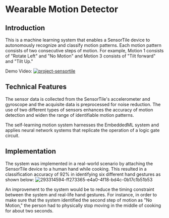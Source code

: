 # Wearable Motion Detector 

## Introduction
This is a machine learning system that enables a SensorTile device to autonomously recognize and classify motion patterns. Each motion pattern consists of two consecutive steps of motion. For example, Motion 1 consists of "Rotate Left" and "No Motion" and Motion 3 consists of "Tilt forward" and "Tilt Up." 

Demo Video:
[![project-sensortile](https://img.youtube.com/vi/_NSTlCq1Ijw/0.jpg)](https://www.youtube.com/watch?v=_NSTlCq1Ijw)

## Technical Features
The sensor data is collected from the SensorTile's accelerometer and gyroscope and the acquisite data is preprocessed for noise reduction. The use of two different types of sensors enhances the accuracy of motion detection and widen the range of identifiable motion patterns.

The self-learning motion system harnesses the EmbeddedML system and applies neural network systems that replicate the operation of a logic gate circuit. 

## Implementation
The system was implemented in a real-world scenario by attaching the SensorTile device to a human hand while cooking. This resulted in a classification accuracy of 92% in identifying six different hand gestures as shown below:
![293314594-ff273365-e4a0-4f18-bd4c-0b17c1b51b53](https://github.com/nrheo/project-sensortile/assets/154557592/f65f8b07-5eb2-4171-ba40-d4f278500a84)


An improvement to the system would be to reduce the timing constraint between the system and real-life hand gestures. For instance, in order to make sure that the system identified the second step of motion as "No Motion," the person had to physically stop moving in the middle of cooking for about two seconds. 

